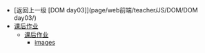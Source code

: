 - [返回上一级 [DOM day03]](page/web前端/teacher/JS/DOM/DOM day03/)
- [课后作业](page/web前端/teacher/JS/DOM/DOM%20day03/课后作业/)
  - [课后作业](page/web前端/teacher/JS/DOM/DOM%20day03/课后作业/课后作业/)
    - [images](page/web前端/teacher/JS/DOM/DOM%20day03/课后作业/课后作业/images/)
